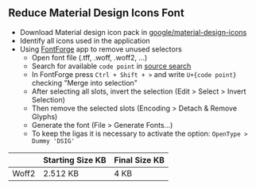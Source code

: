 ## Reduce Material Design Icons Font
- Download Material design icon pack in [google/material-design-icons](https://github.com/google/material-design-icons)
- Identify all icons used in the application
- Using [FontForge](https://fontforge.org/en-US/) app to remove unused selectors
    - Open font file (.tff, .woff, .woff2, ...)
    - Search for available `code point` in [source search](https://fonts.google.com/icons)
    - In FontForge press `Ctrl + Shift + >` and write `U+{code point}` checking "Merge into selection"
    - After selecting all slots, invert the selection (Edit > Select > Invert Selection)
    - Then remove the selected slots (Encoding > Detach & Remove Glyphs)
    - Generate the font (File > Generate Fonts...)
    - To keep the ligas it is necessary to activate the option: `OpenType > Dummy 'DSIG'`

|       | Starting Size KB | Final Size KB |
|-------|------------------|---------------|
| Woff2 | 2.512 KB         | 4 KB          |